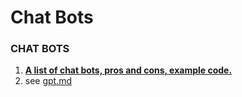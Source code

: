 # Chat Bots

### **CHAT BOTS**

1. [**A list of chat bots, pros and cons, example code.**](https://nlpforhackers.io/chatbots-introduction/#more-8595)
2. see [gpt.md](../foundational-models/gpt.md "mention")
